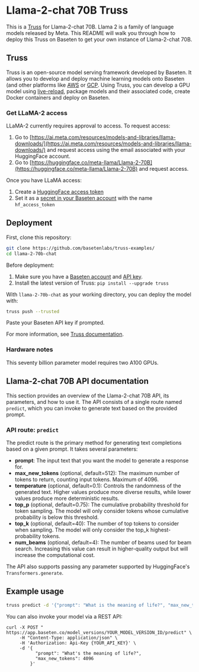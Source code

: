 # Llama-2-chat 70B Truss

This is a [Truss](https://truss.baseten.co/) for Llama-2-chat 70B. Llama 2 is a family of language models released by Meta. This README will walk you through how to deploy this Truss on Baseten to get your own instance of Llama-2-chat 70B.

## Truss

Truss is an open-source model serving framework developed by Baseten. It allows you to develop and deploy machine learning models onto Baseten (and other platforms like [AWS](https://truss.baseten.co/deploy/aws) or [GCP](https://truss.baseten.co/deploy/gcp). Using Truss, you can develop a GPU model using [live-reload](https://baseten.co/blog/technical-deep-dive-truss-live-reload), package models and their associated code, create Docker containers and deploy on Baseten.

### Get LLaMA-2 access

LLaMA-2 currently requires approval to access. To request access:

1. Go to [https://ai.meta.com/resources/models-and-libraries/llama-downloads/](https://ai.meta.com/resources/models-and-libraries/llama-downloads/) and request access using the email associated with your HuggingFace account.
2. Go to [https://huggingface.co/meta-llama/Llama-2-70B](https://huggingface.co/meta-llama/Llama-2-70B) and request access.

Once you have LLaMA access:

1. Create a [HuggingFace access token](https://huggingface.co/settings/tokens)
2. Set it as a [secret in your Baseten account](https://app.baseten.co/settings/secrets) with the name `hf_access_token`

## Deployment

First, clone this repository:

```sh
git clone https://github.com/basetenlabs/truss-examples/
cd llama-2-70b-chat
```

Before deployment:

1. Make sure you have a [Baseten account](https://app.baseten.co/signup) and [API key](https://app.baseten.co/settings/account/api_keys).
2. Install the latest version of Truss: `pip install --upgrade truss`

With `llama-2-70b-chat` as your working directory, you can deploy the model with:

```sh
truss push --trusted
```

Paste your Baseten API key if prompted.

For more information, see [Truss documentation](https://truss.baseten.co).

### Hardware notes

This seventy billion parameter model requires two A100 GPUs.

## Llama-2-chat 70B API documentation

This section provides an overview of the Llama-2-chat 70B API, its parameters, and how to use it. The API consists of a single route named  `predict`, which you can invoke to generate text based on the provided prompt.

### API route: `predict`

The predict route is the primary method for generating text completions based on a given prompt. It takes several parameters:

- __prompt__: The input text that you want the model to generate a response for.
- __max_new_tokens__ (optional, default=512): The maximum number of tokens to return, counting input tokens. Maximum of 4096.
- __temperature__ (optional, default=0.1): Controls the randomness of the generated text. Higher values produce more diverse results, while lower values produce more deterministic results.
- __top_p__ (optional, default=0.75): The cumulative probability threshold for token sampling. The model will only consider tokens whose cumulative probability is below this threshold.
- __top_k__ (optional, default=40): The number of top tokens to consider when sampling. The model will only consider the top_k highest-probability tokens.
- __num_beams__ (optional, default=4): The number of beams used for beam search. Increasing this value can result in higher-quality output but will increase the computational cost.

The API also supports passing any parameter supported by HuggingFace's `Transformers.generate`.

## Example usage

```sh
truss predict -d '{"prompt": "What is the meaning of life?", "max_new_tokens": 4096}'
```

You can also invoke your model via a REST API:

```
curl -X POST " https://app.baseten.co/model_versions/YOUR_MODEL_VERSION_ID/predict" \
     -H "Content-Type: application/json" \
     -H 'Authorization: Api-Key {YOUR_API_KEY}' \
     -d '{
           "prompt": "What's the meaning of life?",
           "max_new_tokens": 4096
         }'
```